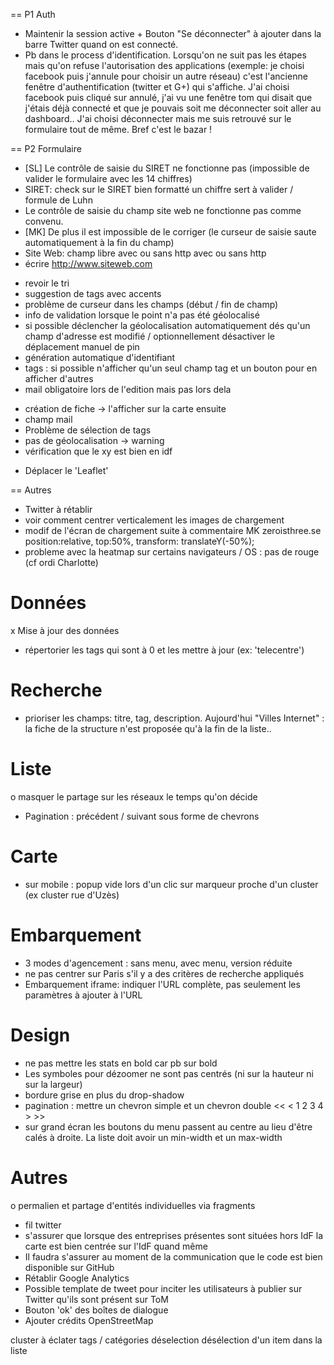 == P1 Auth

* Maintenir la session active + Bouton "Se déconnecter" à ajouter dans la barre Twitter quand on est connecté. 
* Pb dans le process d'identification. Lorsqu'on ne suit pas les étapes mais qu'on refuse l'autorisation des applications (exemple: je choisi facebook puis j'annule pour choisir un autre réseau) c'est l'ancienne fenêtre d'authentification (twitter et G+) qui s'affiche. J'ai choisi facebook puis cliqué sur annulé, j'ai vu une fenêtre tom qui disait que j'étais déjà connecté et que je pouvais soit me déconnecter soit aller au dashboard.. J'ai choisi déconnecter mais me suis retrouvé sur le formulaire tout de même. Bref c'est le bazar !


== P2 Formulaire

* [SL] Le contrôle de saisie du SIRET ne fonctionne pas (impossible de valider le formulaire avec les 14 chiffres)
* SIRET: check sur le SIRET bien formatté un chiffre sert à valider / formule de Luhn
* Le contrôle de saisie du champ site web ne fonctionne pas comme convenu.
* [MK] De plus il est impossible de le corriger (le curseur de saisie saute automatiquement à la fin du champ)
* Site Web: champ libre avec ou sans http avec ou sans http
* écrire http://www.siteweb.com
- revoir le tri
- suggestion de tags avec accents
- problème de curseur dans les champs (début / fin de champ)
- info de validation lorsque le point n'a pas été géolocalisé
- si possible déclencher la géolocalisation automatiquement dés qu'un champ d'adresse est modifié / optionnellement désactiver le déplacement manuel de pin
- génération automatique d'identifiant
- tags : si possible n'afficher qu'un seul champ tag et un bouton pour en afficher d'autres
- mail obligatoire lors de l'edition mais pas lors dela
* création de fiche -> l'afficher sur la carte ensuite
* champ mail
* Problème de sélection de tags
* pas de géolocalisation -> warning
* vérification que le xy est bien en idf
- Déplacer le 'Leaflet'

== Autres

* Twitter à rétablir
* voir comment centrer verticalement les images de chargement
* modif de l'écran de chargement suite à commentaire MK zeroisthree.se position:relative, top:50%, transform: translateY(-50%);
* probleme avec la heatmap sur certains navigateurs / OS : pas de rouge (cf ordi Charlotte)


Données
=======
x Mise à jour des données
- répertorier les tags qui sont à 0 et les mettre à jour (ex: 'telecentre')

Recherche
=========
- prioriser les champs: titre, tag, description. Aujourd'hui "Villes Internet" : la fiche de la structure n'est proposée qu'à la fin de la liste..

Liste
=====
o masquer le partage sur les réseaux le temps qu'on décide
- Pagination : précédent / suivant sous forme de chevrons

Carte
======
- sur mobile : popup vide lors d'un clic sur marqueur proche d'un cluster (ex cluster rue d'Uzès)

Embarquement
============
- 3 modes d'agencement : sans menu, avec menu, version réduite
- ne pas centrer sur Paris s'il y a des critères de recherche appliqués
- Embarquement iframe: indiquer l'URL complète, pas seulement les paramètres à ajouter à l'URL

Design
======
- ne pas mettre les stats en bold car pb sur bold
- Les symboles pour dézoomer ne sont pas centrés (ni sur la hauteur ni sur la largeur)
- bordure grise en plus du drop-shadow
- pagination : mettre un chevron simple et un chevron double << < 1 2 3 4 > >>
- sur grand écran les boutons du menu passent au centre au lieu d'être calés à droite. La liste doit avoir un min-width et un max-width

Autres
======
o permalien et partage d'entités individuelles via fragments
- fil twitter
- s'assurer que lorsque des entreprises présentes sont situées hors IdF la carte est bien centrée sur l'IdF quand même
- Il faudra s'assurer au moment de la communication que le code est bien disponible sur GitHub
- Rétablir Google Analytics
- Possible template de tweet pour inciter les utilisateurs à publier sur Twitter qu'ils sont présent sur ToM
- Bouton 'ok' des boîtes de dialogue
- Ajouter crédits OpenStreetMap

cluster à éclater
tags / catégories déselection
désélection d'un item dans la liste
 

